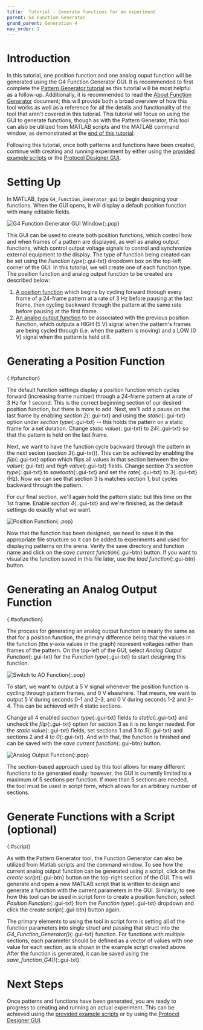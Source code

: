 ```yaml
---
title:  Tutorial - Generate functions for an experiment
parent: G4 Function Generator
grand_parent: Generation 4
nav_order: 1
---
```


# Introduction

In this tutorial, one position function and one analog ouput function will be generated using the G4 Function Generator GUI. It is recommended to first complete the [Pattern Generator tutorial](pattern-generator_generate_tutorial.md) as this tutorial will be most helpful as a follow-up. Additionally, it is recommended to read the [About Function Generator](About_Function_Generator.md) document; this will provide both a broad overview of how this tool works as well as a reference for all the details and functionality of the tool that aren't covered in this tutorial. This tutorial will focus on using the GUI to generate functions, though as with the Pattern Generator, this tool can also be utilized from MATLAB scripts and the MATLAB command window, as demonstrated at the [end of this tutorial](#script).

Following this tutorial, once both patterns and functions have been created, continue with creating and running experiment by either using the [provided example scripts](https://github.com/JaneliaSciComp/G4_Display_Tools/tree/master/G4_Example_Experiment_Scripts) or the [Protocol Designer GUI](G4_Designer_Manual.md).

# Setting Up

In MATLAB, type `G4_Function_Generator_gui` to begin designing your functions. When the GUI opens, it will display a default position function with many editable fields.

![G4 Function Generator GUI Window](assets/function-generator_GUI.png){:.pop}

This GUI can be used to create both position functions, which control how and when frames of a pattern are displayed, as well as analog output functions, which control output voltage signals to control and synchronize external equipment to the display. The type of function being created can be set using the *Function type*{:.gui-txt} dropdown box on the top-left corner of the GUI. In this tutorial, we will create one of each function type. The position function and analog output function to be created are described below:

1. [A position function](#pfunction) which begins by cycling forward through every frame of a 24-frame pattern at a rate of 3 Hz before pausing at the last frame, then cycling backward through the pattern at the same rate before pausing at the first frame.
2. [An analog output function](#aofunction) to be associated with the previous position function, which outputs a HIGH (5 V) signal when the pattern's frames are being cycled through (i.e. when the pattern is moving) and a LOW (0 V) signal when the pattern is held still.

# Generating a Position Function
{:#pfunction}

The default function settings display a position function which cycles forward (increasing frame number) through a 24-frame pattern at a rate of 3 Hz for 1 second. This is the correct beginning section of our desired position function, but there is more to add. Next, we'll add a pause on the last frame by enabling *section 2*{:.gui-txt} and using the *static*{:.gui-txt} option under *section type*{:.gui-txt} -- this holds the pattern on a static frame for a set duration. Change *static value*{:.gui-txt} to *24*{:.gui-txt} so that the pattern is held on the last frame.

Next, we want to have the function cycle backward through the pattern in the next secion (*section 3*{:.gui-txt}). This can be achieved by enabling the *flip*{:.gui-txt} option which flips all values in that section between the *low value*{:.gui-txt} and *high value*{:.gui-txt} fields. Change section 3's *section type*{:.gui-txt} to *sawtooth*{:.gui-txt} and set the *rate*{:.gui-txt} to *3*{:.gui-txt} (Hz). Now we can see that section 3 is matches section 1, but cycles backward through the pattern.

For our final section, we'll again hold the pattern static but this time on the 1st frame. Enable *section 4*{:.gui-txt} and we're finished, as the default settings do exactly what we want.

![Position Function](assets/function-generator_position-function.png){:.pop}

Now that the function has been designed, we need to save it in the appropriate file structure so it can be added to experiments and used for displaying patterns on the arena. Verify the save directory and function name and click on the *save current function*{:.gui-btn} button. If you want to visualize the function saved in this file later, use the *load function*{:.gui-btn} button.

# Generating an Analog Output Function
{:#aofunction}

The process for generating an analog output function is nearly the same as that for a position function, the primary difference being that the values in the function (the y-axis values in the graph) represent voltages rather than frames of the pattern. On the top-left of the GUI, select *Analog Output Function*{:.gui-txt} for the *Function type*{:.gui-txt} to start designing this function.

![Switch to AO Function](assets/function-generator_switch-function.png){:.pop}

To start, we want to output a 5 V signal whenever the position function is cycling through pattern frames, and 0 V elsewhere. That means, we want to output 5 V during seconds 0-1 and 2-3, and 0 V during seconds 1-2 and 3-4. This can be achieved with 4 static sections.

Change all 4 enabled *section type*{:.gui-txt} fields to *static*{:.gui-txt} and uncheck the *flip*{:.gui-txt} option for section 3 as it is no longer needed. For the *static value*{:.gui-txt} fields, set sections 1 and 3 to *5*{:.gui-txt} and sections 2 and 4 to *0*{:.gui-txt}. And with that, the function is finished and can be saved with the *save current function*{:.gui-btn} button.

![Analog Output Function](assets/function-generator_analog-output-function.png){:.pop}

The section-based approach used by this tool allows for many different functions to be generated easily; however, the GUI is currently limited to a maximum of 5 sections per function. If more than 5 sections are needed, the tool must be used in script form, which allows for an arbitrary number of sections.

# Generate Functions with a Script (optional)
{:#script}

As with the Pattern Generator tool, the Function Generator can also be utilized from Matlab scripts and the command window. To see how the current analog output function can be generated using a script, click on the *create script*{:.gui-btn} button on the top-right section of the GUI. This will generate and open a new MATLAB script that is written to design and generate a function with the current parameters in the GUI. Similarly, to see how this tool can be used in script form to create a position function, select *Position Function*{:.gui-txt} from the *Function type*{:.gui-txt} dropdown and click the *create script*{:.gui-btn} button again.

The primary elements to using the tool in script form is setting all of the function parameters into single struct and  passing that struct into the *G4_Function_Generator()*{:.gui-txt} function. For functions with multiple sections, each parameter should be defined as a vector of values with one value for each section, as is shown in the example script created above. After the function is generated, it can be saved using the *save_function_G4()*{:.gui-txt}.

# Next Steps

Once patterns and functions have been generated, you are ready to progress to creating and running an actual experiment. This can be achieved using the [provided example scripts](https://github.com/JaneliaSciComp/G4_Display_Tools/tree/master/G4_Example_Experiment_Scripts) or by using the [Protocol Designer GUI](G4_Designer_Manual.md).
